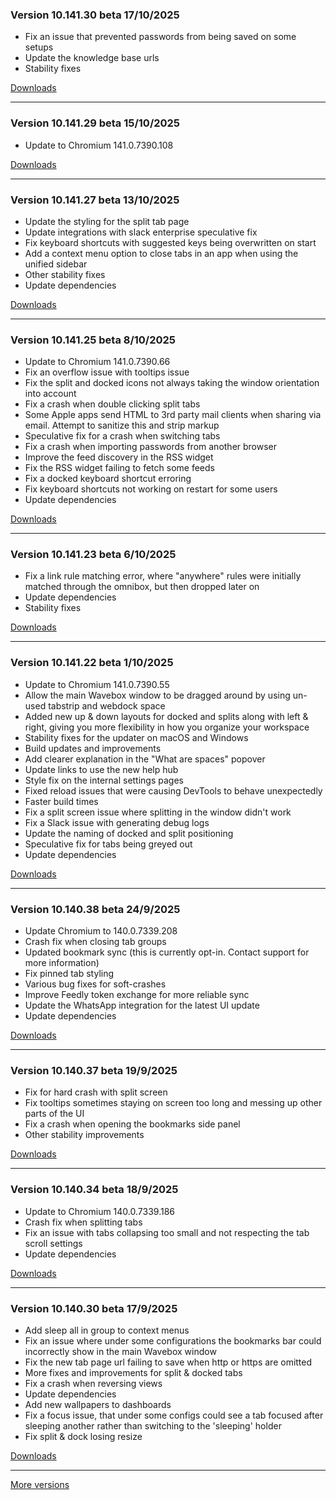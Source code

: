 <h3>Version 10.141.30 beta <span class="date">17/10/2025</span></h3>
<ul>
  <li>Fix an issue that prevented passwords from being saved on some setups</li>
  <li>Update the knowledge base urls</li>
  <li>Stability fixes</li>
</ul>

[Downloads](https://wavebox.io/download/release/10.141.30.3)

---

<h3>Version 10.141.29 beta <span class="date">15/10/2025</span></h3>
<ul>
  <li>Update to Chromium 141.0.7390.108</li>
</ul>

[Downloads](https://wavebox.io/download/release/10.141.29.3)

---

<h3>Version 10.141.27 beta <span class="date">13/10/2025</span></h3>
<ul>
    <li>Update the styling for the split tab page</li>
    <li>Update integrations with slack enterprise speculative fix</li>
    <li>Fix keyboard shortcuts with suggested keys being overwritten on start</li>
    <li>Add a context menu option to close tabs in an app when using the unified sidebar</li>
    <li>Other stability fixes</li>
    <li>Update dependencies</li>
</ul>

[Downloads](https://wavebox.io/download/release/10.141.27.3)

---

<h3>Version 10.141.25 beta <span class="date">8/10/2025</span></h3>
<ul>
  <li>Update to Chromium 141.0.7390.66</li>
  <li>Fix an overflow issue with tooltips issue</li>
  <li>Fix the split and docked icons not always taking the window orientation into account</li>
  <li>Fix a crash when double clicking split tabs</li>
  <li>Some Apple apps send HTML to 3rd party mail clients when sharing via email. Attempt to sanitize this and strip markup</li>
  <li>Speculative fix for a crash when switching tabs</li>
  <li>Fix a crash when importing passwords from another browser</li>
  <li>Improve the feed discovery in the RSS widget</li>
  <li>Fix the RSS widget failing to fetch some feeds</li>
  <li>Fix a docked keyboard shortcut erroring</li>
  <li>Fix keyboard shortcuts not working on restart for some users</li>
  <li>Update dependencies</li>
</ul>

[Downloads](https://wavebox.io/download/release/10.141.25.3)

---

<h3>Version 10.141.23 beta <span class="date">6/10/2025</span></h3>
<ul>
  <li>Fix a link rule matching error, where "anywhere" rules were initially matched through the omnibox, but then dropped later on</li>
  <li>Update dependencies</li>
  <li>Stability fixes</li>
</ul>

[Downloads](https://wavebox.io/download/release/10.141.23.3)

---

<h3>Version 10.141.22 beta <span class="date">1/10/2025</span></h3>
<ul>
  <li>Update to Chromium 141.0.7390.55</li>
  <li>Allow the main Wavebox window to be dragged around by using un-used tabstrip and webdock space</li>
  <li>
    Added new up & down layouts for docked and splits along with left & right, giving you
    more flexibility in how you organize your workspace
  </li>
  <li>Stability fixes for the updater on macOS and Windows</li>
  <li>Build updates and improvements</li>
  <li>Add clearer explanation in the "What are spaces" popover</li>
  <li>Update links to use the new help hub</li>
  <li>Style fix on the internal settings pages</li>
  <li>Fixed reload issues that were causing DevTools to behave unexpectedly</li>
  <li>Faster build times</li>
  <li>Fix a split screen issue where splitting in the window didn't work</li>
  <li>Fix a Slack issue with generating debug logs</li>
  <li>Update the naming of docked and split positioning</li>
  <li>Speculative fix for tabs being greyed out</li>
  <li>Update dependencies</li>
</ul>

[Downloads](https://wavebox.io/download/release/10.141.22.3)

---

<h3>Version 10.140.38 beta <span class="date">24/9/2025</span></h3>
<ul>
  <li>Update Chromium to 140.0.7339.208</li>
  <li>Crash fix when closing tab groups</li>
  <li>Updated bookmark sync (this is currently opt-in. Contact support for more information)</li>
  <li>Fix pinned tab styling</li>
  <li>Various bug fixes for soft-crashes</li>
  <li>Improve Feedly token exchange for more reliable sync</li>
  <li>Update the WhatsApp integration for the latest UI update</li>
  <li>Update dependencies</li>
</ul>

[Downloads](https://wavebox.io/download/release/10.140.38.3)

---

<h3>Version 10.140.37 beta <span class="date">19/9/2025</span></h3>
<ul>
  <li>Fix for hard crash with split screen</li>
  <li>Fix tooltips sometimes staying on screen too long and messing up other parts of the UI</li>
  <li>Fix a crash when opening the bookmarks side panel</li>
  <li>Other stability improvements</li>
</ul>

[Downloads](https://wavebox.io/download/release/10.140.37.3)

---

<h3>Version 10.140.34 beta <span class="date">18/9/2025</span></h3>
<ul>
  <li>Update to Chromium 140.0.7339.186</li>
  <li>Crash fix when splitting tabs</li>
  <li>Fix an issue with tabs collapsing too small and not respecting the tab scroll settings</li>
  <li>Update dependencies</li>
</ul>

[Downloads](https://wavebox.io/download/release/10.140.34.3)

---

<h3>Version 10.140.30 beta <span class="date">17/9/2025</span></h3>
<ul>
  <li>Add sleep all in group to context menus</li>
  <li>Fix an issue where under some configurations the bookmarks bar could incorrectly show in the main Wavebox window</li>
  <li>Fix the new tab page url failing to save when http or https are omitted</li>
  <li>More fixes and improvements for split & docked tabs</li>
  <li>Fix a crash when reversing views</li>
  <li>Update dependencies</li>
  <li>Add new wallpapers to dashboards</li>
  <li>Fix a focus issue, that under some configs could see a tab focused after sleeping another rather than switching to the 'sleeping' holder</li>
  <li>Fix split & dock losing resize</li>
</ul>

[Downloads](https://wavebox.io/download/release/10.140.30.3)

---
[More versions](https://wavebox.io/changelog/beta/)